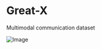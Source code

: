 # Great-X
Multimodal communication dataset

![Image](https://github.com/user-attachments/assets/ed229bca-c257-4730-8b45-5fcd187903de)
